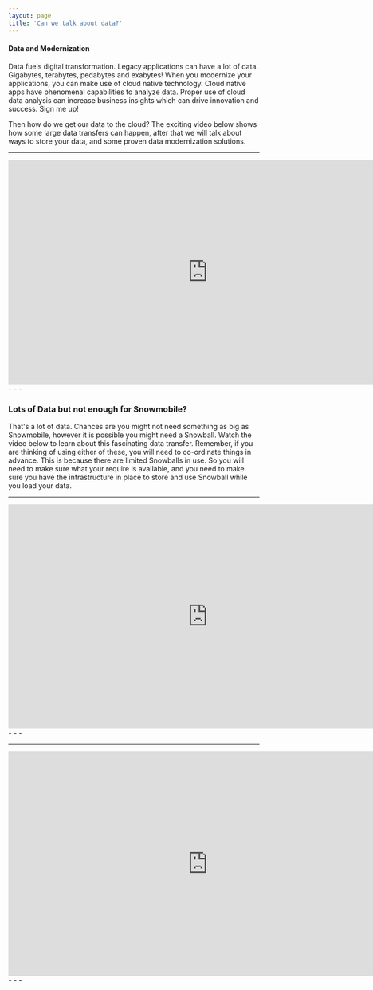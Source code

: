 ```yaml
---
layout: page
title: 'Can we talk about data?'
---
```


#### Data and Modernization

Data fuels digital transformation. Legacy applications can have a lot of data. Gigabytes, terabytes, pedabytes and exabytes! When you modernize your applications, you can make use of cloud native technology. Cloud native apps have phenomenal capabilities to analyze data. Proper use of cloud data analysis can increase business insights which can drive innovation and success. Sign me up!

Then how do we get our data to the cloud? The exciting video below shows how some large data transfers can happen, after that we will talk about ways to store your data, and some proven data modernization solutions.    

<hr />
<iframe width='800' height='450' src="https://www.youtube.com/embed/8vQmTZTq7nw" frameborder="0" allowfullscreen></iframe>
- - -

### Lots of Data but not enough for Snowmobile?

That's a lot of data. Chances are you might not need something as big as Snowmobile, however it is possible you might need a Snowball. Watch the video below to learn about this fascinating data transfer. Remember, if you are thinking of using either of these, you will need to co-ordinate things in advance. This is because there are limited Snowballs in use. So you will need to make sure what your require is available, and you need to make sure you have the infrastructure in place to store and use Snowball while you load your data.  
<hr />
<iframe width='800' height='450' src="https://www.youtube.com/embed/H3_ZqnqLyVo" frameborder="0" allowfullscreen></iframe>
- - -
<hr />
<iframe width='800' height='450' src="https://d3js.org/d3.v5.min.js/embed" frameborder="0" allowfullscreen></iframe>
- - -

